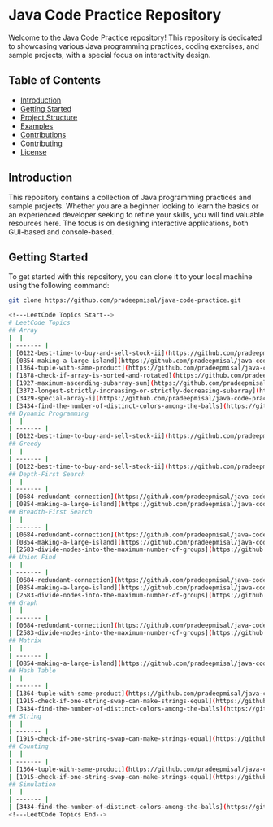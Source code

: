 # Java Code Practice Repository

Welcome to the Java Code Practice repository! This repository is dedicated to showcasing various Java programming practices, coding exercises, and sample projects, with a special focus on interactivity design.

## Table of Contents

- [Introduction](#introduction)
- [Getting Started](#getting-started)
- [Project Structure](#project-structure)
- [Examples](#examples)
- [Contributions](#contributions)
- [Contributing](#contributing)
- [License](#license)

## Introduction

This repository contains a collection of Java programming practices and sample projects. Whether you are a beginner looking to learn the basics or an experienced developer seeking to refine your skills, you will find valuable resources here. The focus is on designing interactive applications, both GUI-based and console-based.

## Getting Started

To get started with this repository, you can clone it to your local machine using the following command:

```bash
git clone https://github.com/pradeepmisal/java-code-practice.git

<!---LeetCode Topics Start-->
# LeetCode Topics
## Array
|  |
| ------- |
| [0122-best-time-to-buy-and-sell-stock-ii](https://github.com/pradeepmisal/java-code-practice/tree/master/0122-best-time-to-buy-and-sell-stock-ii) |
| [0854-making-a-large-island](https://github.com/pradeepmisal/java-code-practice/tree/master/0854-making-a-large-island) |
| [1364-tuple-with-same-product](https://github.com/pradeepmisal/java-code-practice/tree/master/1364-tuple-with-same-product) |
| [1878-check-if-array-is-sorted-and-rotated](https://github.com/pradeepmisal/java-code-practice/tree/master/1878-check-if-array-is-sorted-and-rotated) |
| [1927-maximum-ascending-subarray-sum](https://github.com/pradeepmisal/java-code-practice/tree/master/1927-maximum-ascending-subarray-sum) |
| [3372-longest-strictly-increasing-or-strictly-decreasing-subarray](https://github.com/pradeepmisal/java-code-practice/tree/master/3372-longest-strictly-increasing-or-strictly-decreasing-subarray) |
| [3429-special-array-i](https://github.com/pradeepmisal/java-code-practice/tree/master/3429-special-array-i) |
| [3434-find-the-number-of-distinct-colors-among-the-balls](https://github.com/pradeepmisal/java-code-practice/tree/master/3434-find-the-number-of-distinct-colors-among-the-balls) |
## Dynamic Programming
|  |
| ------- |
| [0122-best-time-to-buy-and-sell-stock-ii](https://github.com/pradeepmisal/java-code-practice/tree/master/0122-best-time-to-buy-and-sell-stock-ii) |
## Greedy
|  |
| ------- |
| [0122-best-time-to-buy-and-sell-stock-ii](https://github.com/pradeepmisal/java-code-practice/tree/master/0122-best-time-to-buy-and-sell-stock-ii) |
## Depth-First Search
|  |
| ------- |
| [0684-redundant-connection](https://github.com/pradeepmisal/java-code-practice/tree/master/0684-redundant-connection) |
| [0854-making-a-large-island](https://github.com/pradeepmisal/java-code-practice/tree/master/0854-making-a-large-island) |
## Breadth-First Search
|  |
| ------- |
| [0684-redundant-connection](https://github.com/pradeepmisal/java-code-practice/tree/master/0684-redundant-connection) |
| [0854-making-a-large-island](https://github.com/pradeepmisal/java-code-practice/tree/master/0854-making-a-large-island) |
| [2583-divide-nodes-into-the-maximum-number-of-groups](https://github.com/pradeepmisal/java-code-practice/tree/master/2583-divide-nodes-into-the-maximum-number-of-groups) |
## Union Find
|  |
| ------- |
| [0684-redundant-connection](https://github.com/pradeepmisal/java-code-practice/tree/master/0684-redundant-connection) |
| [0854-making-a-large-island](https://github.com/pradeepmisal/java-code-practice/tree/master/0854-making-a-large-island) |
| [2583-divide-nodes-into-the-maximum-number-of-groups](https://github.com/pradeepmisal/java-code-practice/tree/master/2583-divide-nodes-into-the-maximum-number-of-groups) |
## Graph
|  |
| ------- |
| [0684-redundant-connection](https://github.com/pradeepmisal/java-code-practice/tree/master/0684-redundant-connection) |
| [2583-divide-nodes-into-the-maximum-number-of-groups](https://github.com/pradeepmisal/java-code-practice/tree/master/2583-divide-nodes-into-the-maximum-number-of-groups) |
## Matrix
|  |
| ------- |
| [0854-making-a-large-island](https://github.com/pradeepmisal/java-code-practice/tree/master/0854-making-a-large-island) |
## Hash Table
|  |
| ------- |
| [1364-tuple-with-same-product](https://github.com/pradeepmisal/java-code-practice/tree/master/1364-tuple-with-same-product) |
| [1915-check-if-one-string-swap-can-make-strings-equal](https://github.com/pradeepmisal/java-code-practice/tree/master/1915-check-if-one-string-swap-can-make-strings-equal) |
| [3434-find-the-number-of-distinct-colors-among-the-balls](https://github.com/pradeepmisal/java-code-practice/tree/master/3434-find-the-number-of-distinct-colors-among-the-balls) |
## String
|  |
| ------- |
| [1915-check-if-one-string-swap-can-make-strings-equal](https://github.com/pradeepmisal/java-code-practice/tree/master/1915-check-if-one-string-swap-can-make-strings-equal) |
## Counting
|  |
| ------- |
| [1364-tuple-with-same-product](https://github.com/pradeepmisal/java-code-practice/tree/master/1364-tuple-with-same-product) |
| [1915-check-if-one-string-swap-can-make-strings-equal](https://github.com/pradeepmisal/java-code-practice/tree/master/1915-check-if-one-string-swap-can-make-strings-equal) |
## Simulation
|  |
| ------- |
| [3434-find-the-number-of-distinct-colors-among-the-balls](https://github.com/pradeepmisal/java-code-practice/tree/master/3434-find-the-number-of-distinct-colors-among-the-balls) |
<!---LeetCode Topics End-->